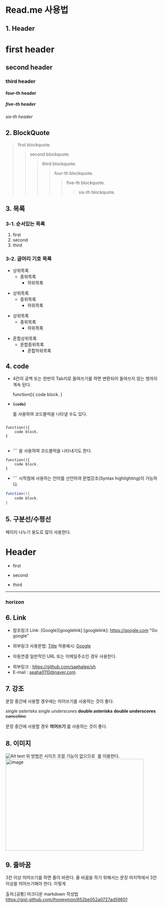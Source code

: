 # Read.me 사용법

## 1. Header
# first header
## second header
### third header
#### four-th header
##### five-th header
###### six-th header

## 2. BlockQuote
> first blockquote.
>> second blockquote.
>>> third blockquote.
>>>> four-th blockquote.
>>>>> five-th blockquote.
>>>>>> six-th blockquote.

## 3. 목록
### 3-1. 순서있는 목록
1. first
2. second
3. third

### 3-2. 글머리 기호 목록
* 상위목록
    * 중위목록 
        * 하위목록

+ 상위목록
    + 중위목록
        + 하위목록

- 상위목록
    - 중위목록 
        - 하위목록

* 혼합상위목록
    + 혼합중위목록 
        - 혼합하위목록

## 4. code
* 4칸의 공백 또는 한번의 Tab키로 들여쓰기를 하면 변환되어 들여쓰지 않는 행까지 계속 된다.

    function(){
        code block.
    }    

* __<pre><code>{code}</code></pre>__ 를 사용하여 코드블럭을 나타낼 수도 있다.

<pre>
<code>
function(){
	code block.	
}
</code>
</pre>

* __```__ 을 사용하여 코드블럭을 나타내기도 한다.
```
function(){
	code block.
}
```
* __```__ 시작점에 사용하는 언어를 선언하여 문법강조(Syntax highlighting)이 가능하다.

```java
function(){
	code block.
}
```

## 5. 구분선/수평선
페이지 나누기 용도로 많이 사용한다.
# Header
* first
 + second
  - third
-------------------------------------------------------
### horizon

## 6. Link
* 참조링크
Link: [Google][googlelink]
[googlelink]: https://google.com "Go google"
+ 외부링크
사용문법: [Title](Link)
적용예시: [Google](https://google.com, "google link")
- 자동연결
일반적인 URL 또는 이메일주소인 경우 사용한다.
* 외부링크 : <https://github.com/saehalee/sh>
* E-mail : <seaha0110@naver.com>

## 7. 강조
문장 중간에 사용할 경우에는 띄어쓰기를 사용하는 것이 좋다.

*single asterisks*
_single underscores_
**double asterisks**
__double underscores__
~~cancelline~~

문장 중간에 사용할 경우 **띄어쓰기** 를 사용하는 것이 좋다.

## 8. 이미지
![Alt text](/path/to/img.jpg)
위 방법은 사이즈 조절 기능이 없으므로  <img width=”” height=””></img> 를 이용한다.
<img src="/path/to/img.jpg" width=450px height=300px alt="image"></img>

## 9. 줄바꿈
3칸 이상 띄어쓰기를 하면 줄이 바뀐다.
줄 바꿈을 하기 위해서는 문장 마지막에서 3칸이상을 띄어쓰기해야 한다.   이렇게

출처:[공통] 마크다운 markdown 작성법 <https://gist.github.com/ihoneymon/652be052a0727ad59601>